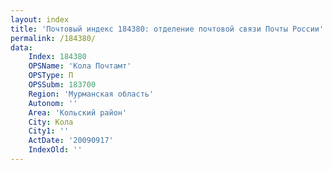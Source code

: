 ```yaml
---
layout: index
title: 'Почтовый индекс 184380: отделение почтовой связи Почты России'
permalink: /184380/
data:
    Index: 184380
    OPSName: 'Кола Почтамт'
    OPSType: П
    OPSSubm: 183700
    Region: 'Мурманская область'
    Autonom: ''
    Area: 'Кольский район'
    City: Кола
    City1: ''
    ActDate: '20090917'
    IndexOld: ''
---
```


